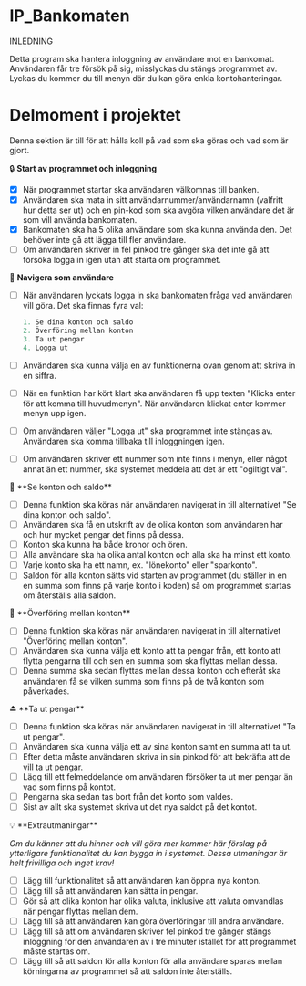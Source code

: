 # IP_Bankomaten

INLEDNING

Detta program ska hantera inloggning av användare mot en bankomat.
Användaren får tre försök på sig, misslyckas du stängs programmet av.
Lyckas du kommer du till menyn där du kan göra enkla kontohanteringar.

# Delmoment i projektet

Denna sektion är till för att hålla koll på vad som ska göras och vad som är gjort.

🔒 **Start av programmet och inloggning**

- [x]  När programmet startar ska användaren välkomnas till banken.
- [x]  Användaren ska mata in sitt användarnummer/användarnamn (valfritt hur detta ser ut) och en pin-kod som ska avgöra vilken användare det är som vill använda bankomaten.
- [x]  Bankomaten ska ha 5 olika användare som ska kunna använda den. Det behöver inte gå att lägga till fler användare.
- [ ]  Om användaren skriver in fel pinkod tre gånger ska det inte gå att försöka logga in igen utan att starta om programmet.

🧭 **Navigera som användare**

- [ ]  När användaren lyckats logga in ska bankomaten fråga vad användaren vill göra. Det ska finnas fyra val:
    
    ```csharp
    1. Se dina konton och saldo
    2. Överföring mellan konton
    3. Ta ut pengar
    4. Logga ut
    ```
    
- [ ]  Användaren ska kunna välja en av funktionerna ovan genom att skriva in en siffra.
- [ ]  När en funktion har kört klart ska användaren få upp texten "Klicka enter för att komma till huvudmenyn". När användaren klickat enter kommer menyn upp igen.
- [ ]  Om användaren väljer "Logga ut" ska programmet inte stängas av. Användaren ska komma tillbaka till inloggningen igen.
- [ ]  Om användaren skriver ett nummer som inte finns i menyn, eller något annat än ett nummer, ska systemet meddela att det är ett "ogiltigt val".
</aside>

<aside>
🔢 **Se konton och saldo**

- [ ]  Denna funktion ska köras när användaren navigerat in till alternativet "Se dina konton och saldo".
- [ ]  Användaren ska få en utskrift av de olika konton som användaren har och hur mycket pengar det finns på dessa.
- [ ]  Konton ska kunna ha både kronor och ören.
- [ ]  Alla användare ska ha olika antal konton och alla ska ha minst ett konto.
- [ ]  Varje konto ska ha ett namn, ex. "lönekonto" eller "sparkonto".
- [ ]  Saldon för alla konton sätts vid starten av programmet (du ställer in en en summa som finns på varje konto i koden) så om programmet startas om återställs alla saldon.
</aside>

<aside>
🔁 **Överföring mellan konton**

- [ ]  Denna funktion ska köras när användaren navigerat in till alternativet "Överföring mellan konton".
- [ ]  Användaren ska kunna välja ett konto att ta pengar från, ett konto att flytta pengarna till och sen en summa som ska flyttas mellan dessa.
- [ ]  Denna summa ska sedan flyttas mellan dessa konton och efteråt ska användaren få se vilken summa som finns på de två konton som påverkades.
</aside>

<aside>
⏏️ **Ta ut pengar**

- [ ]  Denna funktion ska köras när användaren navigerat in till alternativet "Ta ut pengar".
- [ ]  Användaren ska kunna välja ett av sina konton samt en summa att ta ut.
- [ ]  Efter detta måste användaren skriva in sin pinkod för att bekräfta att de vill ta ut pengar.
- [ ]  Lägg till ett felmeddelande om användaren försöker ta ut mer pengar än vad som finns på kontot.
- [ ]  Pengarna ska sedan tas bort från det konto som valdes.
- [ ]  Sist av allt ska systemet skriva ut det nya saldot på det kontot.
</aside>

<aside>
💡 **Extrautmaningar**

*Om du känner att du hinner och vill göra mer kommer här förslag på ytterligare funktionalitet du kan bygga in i systemet. Dessa utmaningar är helt frivilliga och inget krav!*

- [ ]  Lägg till funktionalitet så att användaren kan öppna nya konton.
- [ ]  Lägg till så att användaren kan sätta in pengar.
- [ ]  Gör så att olika konton har olika valuta, inklusive att valuta omvandlas när pengar flyttas mellan dem.
- [ ]  Lägg till så att användaren kan göra överföringar till andra användare.
- [ ]  Lägg till så att om användaren skriver fel pinkod tre gånger stängs inloggning för den användaren av i tre minuter istället för att programmet måste startas om.
- [ ]  Lägg till så att saldon för alla konton för alla användare sparas mellan körningarna av programmet så att saldon inte återställs.
</aside>
